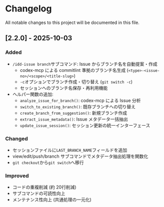 # Changelog

All notable changes to this project will be documented in this file.

## [2.2.0] - 2025-10-03

### Added

- `/idd-issue branch`サブコマンド: Issue からブランチ名を自動提案・作成
  - codex-mcp による commitlint 準拠のブランチ名生成 (`<type>-<issue-no>/<scope>/<title-slug>`)
  - `-c`オプションでブランチ作成・切り替え (`git switch -c`)
  - セッションへのブランチ名保存・再利用機能
- ヘルパー関数の追加:
  - `analyze_issue_for_branch()`: codex-mcp による Issue 分析
  - `switch_to_existing_branch()`: 既存ブランチへの切り替え
  - `create_branch_from_suggestion()`: 新規ブランチ作成
  - `extract_issue_metadata()`: Issue メタデータ一括抽出
  - `update_issue_session()`: セッション更新の統一インターフェース

### Changed

- セッションファイルに`LAST_BRANCH_NAME`フィールドを追加
- view/edit/push/branch サブコマンドでメタデータ抽出処理を関数化
- `git checkout`から`git switch`へ移行

### Improved

- コードの重複削減 (約 20行削減)
- サブコマンドの可読性向上
- メンテナンス性向上 (共通処理の一元化)
